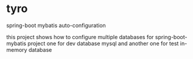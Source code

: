 # tyro
spring-boot mybatis auto-configuration

this project shows how to configure multiple databases for spring-boot-mybatis project
one for dev database mysql
and another one for test in-memory database
